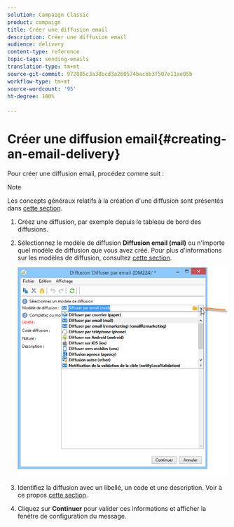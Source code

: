 ```yaml
---
solution: Campaign Classic
product: campaign
title: Créer une diffusion email
description: Créer une diffusion email
audience: delivery
content-type: reference
topic-tags: sending-emails
translation-type: tm+mt
source-git-commit: 972885c3a38bcd3a260574bacbb3f507e11ae05b
workflow-type: tm+mt
source-wordcount: '95'
ht-degree: 100%

---
```



# Créer une diffusion email{#creating-an-email-delivery}

Pour créer une diffusion email, procédez comme suit :

>[!NOTE]
>
>Les concepts généraux relatifs à la création d&#39;une diffusion sont présentés dans [cette section](../../delivery/using/steps-about-delivery-creation-steps.md).

1. Créez une diffusion, par exemple depuis le tableau de bord des diffusions.
1. Sélectionnez le modèle de diffusion **Diffusion email (mail)** ou n&#39;importe quel modèle de diffusion que vous avez créé. Pour plus d&#39;informations sur les modèles de diffusion, consultez [cette section](../../delivery/using/about-templates.md).

   ![](assets/s_ncs_user_wizard_email01_1.png)

1. Identifiez la diffusion avec un libellé, un code et une description. Voir à ce propos [cette section](../../delivery/using/steps-create-and-identify-the-delivery.md#identifying-the-delivery).
1. Cliquez sur **Continuer** pour valider ces informations et afficher la fenêtre de configuration du message.

